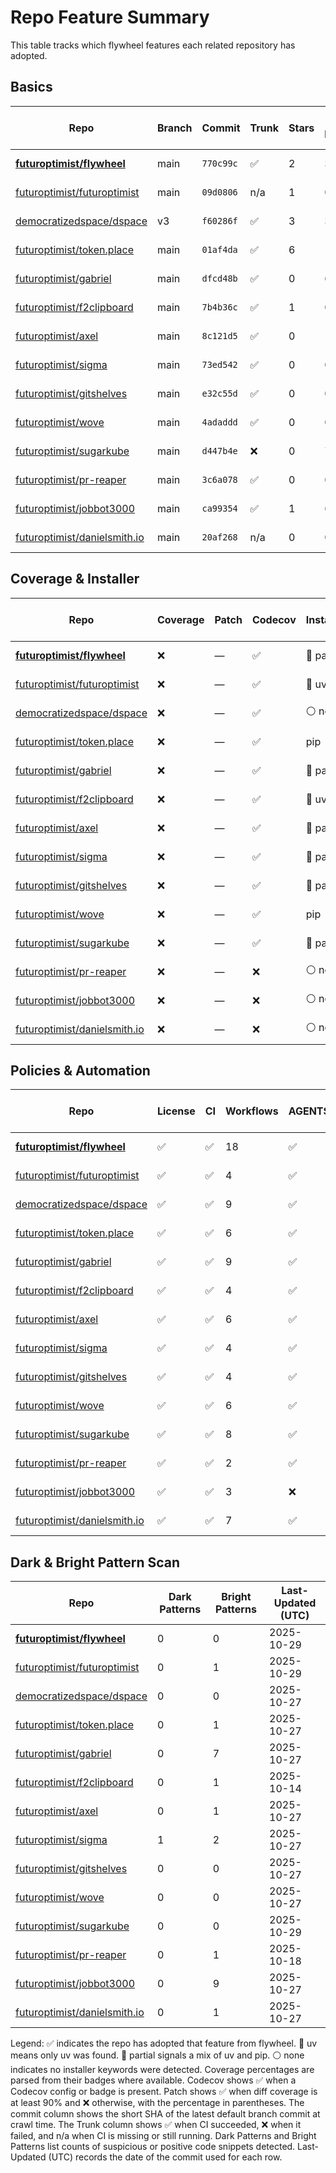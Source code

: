 # Repo Feature Summary

This table tracks which flywheel features each related repository has adopted.

<!-- spellchecker: disable -->
## Basics
| Repo | Branch | Commit | Trunk | Stars | Open Issues | Last-Updated (UTC) |
| ---- | ------ | ------ | ----- | ----- | ----------- | ----------------- |
| **[futuroptimist/flywheel](https://github.com/futuroptimist/flywheel)** | main | `770c99c` | ✅ | 2 | 3 | 2025-10-29 |
| [futuroptimist/futuroptimist](https://github.com/futuroptimist/futuroptimist) | main | `09d0806` | n/a | 1 | 0 | 2025-10-29 |
| [democratizedspace/dspace](https://github.com/democratizedspace/dspace) | v3 | `f60286f` | ✅ | 3 | 37 | 2025-10-27 |
| [futuroptimist/token.place](https://github.com/futuroptimist/token.place) | main | `01af4da` | ✅ | 6 | 11 | 2025-10-27 |
| [futuroptimist/gabriel](https://github.com/futuroptimist/gabriel) | main | `dfcd48b` | ✅ | 0 | 6 | 2025-10-27 |
| [futuroptimist/f2clipboard](https://github.com/futuroptimist/f2clipboard) | main | `7b4b36c` | ✅ | 1 | 0 | 2025-10-14 |
| [futuroptimist/axel](https://github.com/futuroptimist/axel) | main | `8c121d5` | ✅ | 0 | 1 | 2025-10-27 |
| [futuroptimist/sigma](https://github.com/futuroptimist/sigma) | main | `73ed542` | ✅ | 0 | 0 | 2025-10-27 |
| [futuroptimist/gitshelves](https://github.com/futuroptimist/gitshelves) | main | `e32c55d` | ✅ | 0 | 0 | 2025-10-27 |
| [futuroptimist/wove](https://github.com/futuroptimist/wove) | main | `4adaddd` | ✅ | 0 | 0 | 2025-10-27 |
| [futuroptimist/sugarkube](https://github.com/futuroptimist/sugarkube) | main | `d447b4e` | ❌ | 0 | 7 | 2025-10-29 |
| [futuroptimist/pr-reaper](https://github.com/futuroptimist/pr-reaper) | main | `3c6a078` | ✅ | 0 | 0 | 2025-10-18 |
| [futuroptimist/jobbot3000](https://github.com/futuroptimist/jobbot3000) | main | `ca99354` | ✅ | 1 | 6 | 2025-10-27 |
| [futuroptimist/danielsmith.io](https://github.com/futuroptimist/danielsmith.io) | main | `20af268` | n/a | 0 | 0 | 2025-10-27 |

## Coverage & Installer
| Repo | Coverage | Patch | Codecov | Installer | Last-Updated (UTC) |
| ---- | -------- | ----- | ------- | --------- | ----------------- |
| **[futuroptimist/flywheel](https://github.com/futuroptimist/flywheel)** | ❌ | — | ✅ | 🔶 partial | 2025-10-29 |
| [futuroptimist/futuroptimist](https://github.com/futuroptimist/futuroptimist) | ❌ | — | ✅ | 🚀 uv | 2025-10-29 |
| [democratizedspace/dspace](https://github.com/democratizedspace/dspace) | ❌ | — | ✅ | ⚪ none | 2025-10-27 |
| [futuroptimist/token.place](https://github.com/futuroptimist/token.place) | ❌ | — | ✅ | pip | 2025-10-27 |
| [futuroptimist/gabriel](https://github.com/futuroptimist/gabriel) | ❌ | — | ✅ | 🔶 partial | 2025-10-27 |
| [futuroptimist/f2clipboard](https://github.com/futuroptimist/f2clipboard) | ❌ | — | ✅ | 🚀 uv | 2025-10-14 |
| [futuroptimist/axel](https://github.com/futuroptimist/axel) | ❌ | — | ✅ | 🔶 partial | 2025-10-27 |
| [futuroptimist/sigma](https://github.com/futuroptimist/sigma) | ❌ | — | ✅ | 🔶 partial | 2025-10-27 |
| [futuroptimist/gitshelves](https://github.com/futuroptimist/gitshelves) | ❌ | — | ✅ | 🔶 partial | 2025-10-27 |
| [futuroptimist/wove](https://github.com/futuroptimist/wove) | ❌ | — | ✅ | pip | 2025-10-27 |
| [futuroptimist/sugarkube](https://github.com/futuroptimist/sugarkube) | ❌ | — | ✅ | 🔶 partial | 2025-10-29 |
| [futuroptimist/pr-reaper](https://github.com/futuroptimist/pr-reaper) | ❌ | — | ❌ | ⚪ none | 2025-10-18 |
| [futuroptimist/jobbot3000](https://github.com/futuroptimist/jobbot3000) | ❌ | — | ❌ | ⚪ none | 2025-10-27 |
| [futuroptimist/danielsmith.io](https://github.com/futuroptimist/danielsmith.io) | ❌ | — | ❌ | ⚪ none | 2025-10-27 |

## Policies & Automation
| Repo | License | CI | Workflows | AGENTS.md | Code of Conduct | Contributing | Pre-commit | Last-Updated (UTC) |
| ---- | ------- | -- | --------- | --------- | --------------- | ------------ | ---------- | ----------------- |
| **[futuroptimist/flywheel](https://github.com/futuroptimist/flywheel)** | ✅ | ✅ | 18 | ✅ | ✅ | ✅ | ✅ | 2025-10-29 |
| [futuroptimist/futuroptimist](https://github.com/futuroptimist/futuroptimist) | ✅ | ✅ | 4 | ✅ | ✅ | ✅ | ✅ | 2025-10-29 |
| [democratizedspace/dspace](https://github.com/democratizedspace/dspace) | ✅ | ✅ | 9 | ✅ | ✅ | ✅ | ✅ | 2025-10-27 |
| [futuroptimist/token.place](https://github.com/futuroptimist/token.place) | ✅ | ✅ | 6 | ✅ | ✅ | ✅ | ✅ | 2025-10-27 |
| [futuroptimist/gabriel](https://github.com/futuroptimist/gabriel) | ✅ | ✅ | 9 | ✅ | ✅ | ✅ | ✅ | 2025-10-27 |
| [futuroptimist/f2clipboard](https://github.com/futuroptimist/f2clipboard) | ✅ | ✅ | 4 | ✅ | ✅ | ✅ | ✅ | 2025-10-14 |
| [futuroptimist/axel](https://github.com/futuroptimist/axel) | ✅ | ✅ | 6 | ✅ | ✅ | ✅ | ✅ | 2025-10-27 |
| [futuroptimist/sigma](https://github.com/futuroptimist/sigma) | ✅ | ✅ | 4 | ✅ | ✅ | ✅ | ✅ | 2025-10-27 |
| [futuroptimist/gitshelves](https://github.com/futuroptimist/gitshelves) | ✅ | ✅ | 4 | ✅ | ❌ | ❌ | ❌ | 2025-10-27 |
| [futuroptimist/wove](https://github.com/futuroptimist/wove) | ✅ | ✅ | 6 | ✅ | ✅ | ✅ | ✅ | 2025-10-27 |
| [futuroptimist/sugarkube](https://github.com/futuroptimist/sugarkube) | ✅ | ✅ | 8 | ✅ | ✅ | ✅ | ✅ | 2025-10-29 |
| [futuroptimist/pr-reaper](https://github.com/futuroptimist/pr-reaper) | ✅ | ✅ | 2 | ✅ | ✅ | ✅ | ❌ | 2025-10-18 |
| [futuroptimist/jobbot3000](https://github.com/futuroptimist/jobbot3000) | ✅ | ✅ | 3 | ❌ | ❌ | ❌ | ❌ | 2025-10-27 |
| [futuroptimist/danielsmith.io](https://github.com/futuroptimist/danielsmith.io) | ✅ | ✅ | 7 | ✅ | ❌ | ❌ | ✅ | 2025-10-27 |

## Dark & Bright Pattern Scan
| Repo | Dark Patterns | Bright Patterns | Last-Updated (UTC) |
| ---- | ------------- | --------------- | ----------------- |
| **[futuroptimist/flywheel](https://github.com/futuroptimist/flywheel)** | 0 | 0 | 2025-10-29 |
| [futuroptimist/futuroptimist](https://github.com/futuroptimist/futuroptimist) | 0 | 1 | 2025-10-29 |
| [democratizedspace/dspace](https://github.com/democratizedspace/dspace) | 0 | 0 | 2025-10-27 |
| [futuroptimist/token.place](https://github.com/futuroptimist/token.place) | 0 | 1 | 2025-10-27 |
| [futuroptimist/gabriel](https://github.com/futuroptimist/gabriel) | 0 | 7 | 2025-10-27 |
| [futuroptimist/f2clipboard](https://github.com/futuroptimist/f2clipboard) | 0 | 1 | 2025-10-14 |
| [futuroptimist/axel](https://github.com/futuroptimist/axel) | 0 | 1 | 2025-10-27 |
| [futuroptimist/sigma](https://github.com/futuroptimist/sigma) | 1 | 2 | 2025-10-27 |
| [futuroptimist/gitshelves](https://github.com/futuroptimist/gitshelves) | 0 | 0 | 2025-10-27 |
| [futuroptimist/wove](https://github.com/futuroptimist/wove) | 0 | 0 | 2025-10-27 |
| [futuroptimist/sugarkube](https://github.com/futuroptimist/sugarkube) | 0 | 0 | 2025-10-29 |
| [futuroptimist/pr-reaper](https://github.com/futuroptimist/pr-reaper) | 0 | 1 | 2025-10-18 |
| [futuroptimist/jobbot3000](https://github.com/futuroptimist/jobbot3000) | 0 | 9 | 2025-10-27 |
| [futuroptimist/danielsmith.io](https://github.com/futuroptimist/danielsmith.io) | 0 | 1 | 2025-10-27 |

Legend: ✅ indicates the repo has adopted that feature from flywheel. 🚀 uv means only uv was found. 🔶 partial signals a mix of uv and pip. ⚪ none indicates no installer keywords were detected.
Coverage percentages are parsed from their badges where available. Codecov shows ✅ when a Codecov config or badge is present. Patch shows ✅ when diff coverage is at least 90% and ❌ otherwise, with the percentage in parentheses.
The commit column shows the short SHA of the latest default branch commit at crawl time. The Trunk column shows ✅ when CI succeeded, ❌ when it failed, and n/a when CI is missing or still running. Dark Patterns and Bright Patterns list counts of suspicious or positive code snippets detected.
Last-Updated (UTC) records the date of the commit used for each row.
